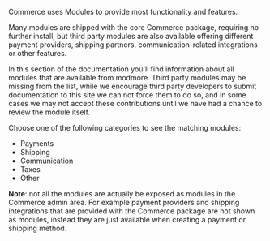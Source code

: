 Commerce uses Modules to provide most functionality and features. 

Many modules are shipped with the core Commerce package, requiring no further install, but third party modules are also available offering different payment providers, shipping partners, communication-related integrations or other features. 

In this section of the documentation you'll find information about all modules that are available from modmore. Third party modules may be missing from the list, while we encourage third party developers to submit documentation to this site we can not force them to do so, and in some cases we may not accept these contributions until we have had a chance to review the module itself. 

Choose one of the following categories to see the matching modules:

- Payments
- Shipping
- Communication
- Taxes
- Other

**Note**: not all the modules are actually be exposed as modules in the Commerce admin area. For example payment providers and shipping integrations that are provided with the Commerce package are not shown as modules, instead they are just available when creating a payment or shipping method. 

